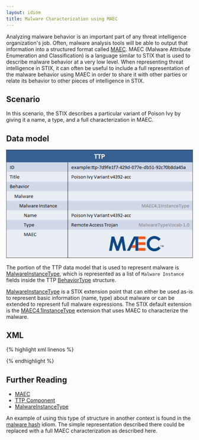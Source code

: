 ```yaml
---
layout: idiom
title: Malware Characterization using MAEC
---
```


Analyzing malware behavior is an important part of any threat intelligence organization's job. Often, malware analysis tools will be able to output that information into a structured format called [MAEC](http://maec.mitre.org). MAEC (Malware Attribute Enumeration and Classification) is a language similar to STIX that is used to describe malware behavior at a very low level. When representing threat intelligence in STIX, it can often be useful to include a full representation of the malware behavior using MAEC in order to share it with other parties or relate its behavior to other pieces of intelligence in STIX.

## Scenario

In this scenario, the STIX describes a particular variant of Poison Ivy by giving it a name, a type, and a full characterization in MAEC.

## Data model

<img src="diagram.png" alt="Malware characterization in MAEC" class="aside-text"/>

The portion of the TTP data model that is used to represent malware is [MalwareInstanceType](/documentation/ttp/MalwareInstanceType), which is represented as a list of `Malware Instance` fields inside the TTP [BehaviorType](/documentation/ttp/BehaviorType) structure.

[MalwareInstanceType](/documentation/ttp/MalwareInstanceType) is a STIX extension point that can either be used as-is to represent basic information (name, type) about malware or can be extended to represent full malware expressions. The STIX default extension is the [MAEC4.1InstanceType](/documentation/stix-maec/MAEC4.1InstanceType) extension that uses MAEC to characterize the malware.

## XML

{% highlight xml linenos %}

{% endhighlight %}


## Further Reading

* [MAEC](http://maec.mitre.org)
* [TTP Component](/documentation/ttp/TTPType)
* [MalwareInstanceType](/documentation/ttp/MalwareInstanceType)

An example of using this type of structure in another context is found in the [malware hash](/idioms/indicator/malware-hash) idiom. The simple representation described there could be replaced with a full MAEC characterization as described here.